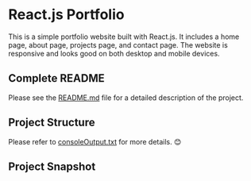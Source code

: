 # React.js Portfolio

This is a simple portfolio website built with React.js. It includes a home page, about page, projects page, and contact page. The website is responsive and looks good on both desktop and mobile devices. 

## Complete README

Please see the [README.md](https://github.com/ibtisam-iq/ReactJSPortfolio/blob/main/README.md) file for a detailed description of the project.


## Project Structure

Please refer to [consoleOutput.txt](https://github.com/ibtisam-iq/ReactJSPortfolio/blob/main/consoleOutput.txt) for more details. 😊


## Project Snapshot


